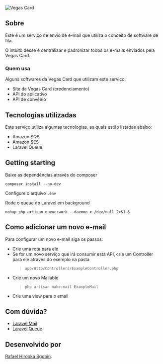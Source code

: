 ![Vegas Card](https://vegascard.com.br/img/logo-extenso.png)

## Sobre

Este é um serviço de envio de e-mail que utiliza o conceito de software de fila.

O intuito desse é centralizar e padronizar todos os e-mails enviados pela Vegas Card.

### Quem usa

Alguns softwares da Vegas Card que utilizam este serviço:

- Site da Vegas Card (credenciamento)
- API do aplicativo
- API de convênio

## Tecnologias utilizadas

Este serviço utiliza algumas tecnologias, as quais estão listadas abaixo:

- Amazon SQS
- Amazon SES
- Laravel Queue

## Getting starting

Baixe as dependências através do composer

``composer install --no-dev``

Configure o arquivo ``.env``

Rode o queue do Laravel em background

``nohup php artisan queue:work --daemon > /dev/null 2>&1 &``

## Como adicionar um novo e-mail

Para configurar um novo e-mail siga os passos:

- Crie uma rota para ele
- Se for um novo serviço que irá consumir esta API, crie um Controller para ele através do exemplo na pasta 
    > ``app/Http/Controllers/ExampleController.php``
- Crie um novo Mailable 
    > ``php artisan make:mail ExampleMail``
- Crie uma view para o email

## Com dúvida?
- [Laravel Mail](https://laravel.com/docs/5.8/mail)
- [Laravel Queue](https://laravel.com/docs/5.8/queues)


## Desenvolvido por

[Rafael Hirooka Sgobin](https://github.com/rafaelhirooka).

